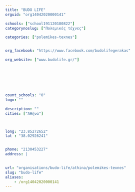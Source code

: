 ```yaml
---
title: "BUDO LIFE"
orguid: "org14042020000141"

schools: ["school191120180822"]
categorynoslug: ["Πολεμικές τέχνες"]

categories: ["polemikes-texnes"]


org_facebook: "https://www.facebook.com/budolifegerakas"

org_website: ["www.budolife.gr/"]







count_schools: "0"
logo: ""

description: ""
cities: ["Αθήνα"]



long: "23.85272652"
lat : "38.02926241"


phone: "2130453227"
address: |
    

url: "organisations/budo-life/athina/polemikes-texnes"
slug: "budo-life"
aliases:
    - /org14042020000141
---
```



